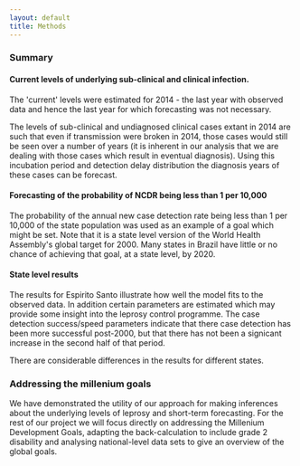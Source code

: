 ```yaml
---
layout: default
title: Methods
---
```

### Summary

#### Current levels of underlying sub-clinical and clinical infection.

The 'current' levels were estimated for 2014 - the last year with observed data and hence the last year for which forecasting was not necessary.

The levels of sub-clinical and undiagnosed clinical cases extant in 2014 are such that even if transmission were broken in 2014, those cases would still be seen over a number of years (it is inherent in our analysis that we are dealing with those cases which result in eventual diagnosis). Using this incubation period and detection delay distribution the diagnosis years of these cases can be forecast.

#### Forecasting of the probability of NCDR being less than 1 per 10,000

The probability of the annual new case detection rate being less than 1 per 10,000 of the state population was used as an example of a goal which might be set. Note that it is a state level version of the World Health Assembly's global target for 2000. Many states in Brazil have little or no chance of achieving that goal, at a state level, by 2020.

#### State level results

The results for Espirito Santo illustrate how well the model fits to the observed data. In addition certain parameters are estimated which may provide some insight into the leprosy control programme. The case detection success/speed parameters indicate that there case detection has been more successful post-2000, but that there has not been a signicant increase in the second half of that period.

There are considerable differences in the results for different states.

### Addressing the millenium goals

We have demonstrated the utility of our approach for making inferences about the underlying levels of leprosy and short-term forecasting. For the rest of our project we will focus directly on addressing the Millenium Development Goals, adapting the back-calculation to include grade 2 disability and analysing national-level data sets to give an overview of the global goals.

